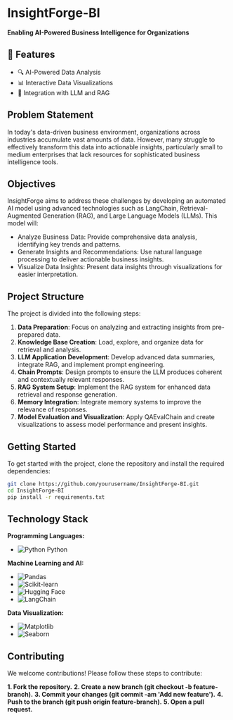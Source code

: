 # InsightForge-BI

**Enabling AI-Powered Business Intelligence for Organizations**
## 🚀 Features
- 🔍 AI-Powered Data Analysis
- 📊 Interactive Data Visualizations
- 🤖 Integration with LLM and RAG


## Problem Statement
In today's data-driven business environment, organizations across industries accumulate vast amounts of data. However, many struggle to effectively transform this data into actionable insights, particularly small to medium enterprises that lack resources for sophisticated business intelligence tools.

## Objectives
InsightForge aims to address these challenges by developing an automated AI model using advanced technologies such as LangChain, Retrieval-Augmented Generation (RAG), and Large Language Models (LLMs). This model will:
- Analyze Business Data: Provide comprehensive data analysis, identifying key trends and patterns.
- Generate Insights and Recommendations: Use natural language processing to deliver actionable business insights.
- Visualize Data Insights: Present data insights through visualizations for easier interpretation.

## Project Structure
The project is divided into the following steps:

1. **Data Preparation**: Focus on analyzing and extracting insights from pre-prepared data.
2. **Knowledge Base Creation**: Load, explore, and organize data for retrieval and analysis.
3. **LLM Application Development**: Develop advanced data summaries, integrate RAG, and implement prompt engineering.
4. **Chain Prompts**: Design prompts to ensure the LLM produces coherent and contextually relevant responses.
5. **RAG System Setup**: Implement the RAG system for enhanced data retrieval and response generation.
6. **Memory Integration**: Integrate memory systems to improve the relevance of responses.
7. **Model Evaluation and Visualization**: Apply QAEvalChain and create visualizations to assess model performance and present insights.

## Getting Started
To get started with the project, clone the repository and install the required dependencies:

```bash
git clone https://github.com/yourusername/InsightForge-BI.git
cd InsightForge-BI
pip install -r requirements.txt
```

## Technology Stack

**Programming Languages:**
- ![Python](https://img.shields.io/badge/Python-3776AB?style=flat&logo=python&logoColor=white) Python

**Machine Learning and AI:**
- ![Pandas](https://img.shields.io/badge/Pandas-150458?style=flat&logo=pandas&logoColor=white)
- ![Scikit-learn](https://img.shields.io/badge/Scikit--learn-F7931E?style=flat&logo=scikit-learn&logoColor=white)
- ![Hugging Face](https://img.shields.io/badge/Hugging_Face-FFDA44?style=flat&logo=huggingface&logoColor=black)
- ![LangChain](https://img.shields.io/badge/LangChain-000000?style=flat&logo=chain&logoColor=white)

**Data Visualization:**
- ![Matplotlib](https://img.shields.io/badge/Matplotlib-ffffff?style=flat&logo=matplotlib&logoColor=black)
- ![Seaborn](https://img.shields.io/badge/Seaborn-00)

## Contributing
We welcome contributions! Please follow these steps to contribute:

**1. Fork the repository.**
**2. Create a new branch (git checkout -b feature-branch).**
**3. Commit your changes (git commit -am 'Add new feature').**
**4. Push to the branch (git push origin feature-branch).**
**5. Open a pull request.**

